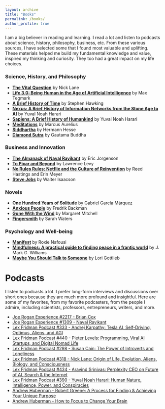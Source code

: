 ```yaml
---
layout: archive
title: "Books"
permalink: /books/
author_profile: true
---
```

I am a big believer in reading and learning. I read a lot and listen to podcasts about science, history, philosophy, business, etc. From these various sources, I have selected some that I found most valuable and uplifting. These materials helped me build my fundamental knowledge and value, inspired my thinking and curiosity. They too had a great impact on my life choices. 

### Science, History, and Philosophy
- **[The Vital Question](https://www.goodreads.com/book/show/26530386-the-vital-question)** by Nick Lane
- **[Life 3.0: Being Human in the Age of Artificial Intelligence](https://www.goodreads.com/book/show/34272565-life-3-0)** by Max Tegmark
- **[A Brief History of Time](https://www.goodreads.com/book/show/2094.A_Briefer_History_of_Time)** by Stephen Hawking
- **[Nexus: A Brief History of Information Networks from the Stone Age to AI](https://www.goodreads.com/book/show/204927599-nexus)** by Yuval Noah Harari
- **[Sapiens: A Brief History of Humankind](https://www.goodreads.com/book/show/23692271-sapiens)** by Yuval Noah Harari
- **[Meditations](https://www.goodreads.com/book/show/1168191.Meditations)** by Marcus Aurelius
- **[Siddhartha](https://www.goodreads.com/book/show/52036.Siddhartha)** by Hermann Hesse
- **[Diamond Sutra](https://www.goodreads.com/book/show/1182117.The_Diamond_Sutra_and_The_Sutra_of_Hui_Neng)** by Gautama Buddha

### Business and Innovation
- **[The Almanack of Naval Ravikant](https://www.goodreads.com/book/show/54898389-the-almanack-of-naval-ravikant)** by Eric Jorgenson
- **[To Pixar and Beyond](https://www.goodreads.com/book/show/28114529-to-pixar-and-beyond)** by Lawrence Levy
- **[No Rules Rules: Netflix and the Culture of Reinvention](https://www.goodreads.com/book/show/49099937-no-rules-rules)** by Reed Hastings and Erin Meyer
- **[Steve Jobs](https://www.goodreads.com/book/show/11084145-steve-jobs)** by Walter Isaacson

### Novels
- **[One Hundred Years of Solitude](https://www.goodreads.com/book/show/320.One_Hundred_Years_of_Solitude)** by Gabriel García Márquez
- **[Anxious People](https://www.goodreads.com/book/show/49127718-anxious-people)** by Fredrik Backman
- **[Gone With the Wind](https://www.goodreads.com/book/show/9810317-gone-with-the-wind)** by Margaret Mitchell
- **[Fingersmith](https://www.goodreads.com/book/show/8913370-fingersmith)** by Sarah Waters
 
### Psychology and Well-being
- **[Manifest](https://www.goodreads.com/book/show/58864266-manifest)** by Roxie Nafousi
- **[Mindfulness: A practical guide to finding peace in a frantic world](https://www.goodreads.com/book/show/18962404-mindfulness)** by J. Mark G. Williams
- **[Maybe You Should Talk to Someone](https://www.goodreads.com/book/show/37570546-maybe-you-should-talk-to-someone)** by Lori Gottlieb


# Podcasts
I listen to podcasts a lot. I prefer long-form interviews and discussions over short ones because they are much more profound and insightful. Here are some of my favorites, from my favorite podcasters, from the people I admire, including scientists, professors, entrepreneurs, writers, and more.

- [Joe Rogan Experience #2217 - Brian Cox](https://youtu.be/Rc7OHXJtWco?si=uw4pRmrX-CMGDMtl)
- [Joe Rogan Experience #1309 - Naval Ravikant](https://youtu.be/3qHkcs3kG44?si=JZXDi-WYj7qYBn67)
- [Lex Fridman Podcast #333 - Andrej Karpathy: Tesla AI, Self-Driving, Optimus, Aliens, and AGI](https://www.youtube.com/watch?v=cdiD-9MMpb0&list=PLp4Iod5s_iFJMj18KvukepIBbIQ3fRKKo&index=15&ab_channel=LexFridman)
- [Lex Fridman Podcast #440 - Pieter Levels: Programming, Viral AI Startups, and Digital Nomad Life](https://www.youtube.com/watch?v=oFtjKbXKqbg&list=PLp4Iod5s_iFJMj18KvukepIBbIQ3fRKKo&index=14&ab_channel=LexFridman)
- [Lex Fridman Podcast #298 - Susan Cain: The Power of Introverts and Loneliness](https://www.youtube.com/watch?v=j4PEu4sVD40&list=PLp4Iod5s_iFJMj18KvukepIBbIQ3fRKKo&index=14&ab_channel=LexFridman)
- [Lex Fridman Podcast #318 - Nick Lane: Origin of Life, Evolution, Aliens, Biology, and Consciousness](https://youtu.be/tOtdJcco3YM?si=kI7umE_ZL7UnqtuD)
- [Lex Fridman Podcast #434 - Aravind Srinivas: Perplexity CEO on Future of AI, Search & the Internet](https://www.youtube.com/watch?v=e-gwvmhyU7A&list=PLp4Iod5s_iFJMj18KvukepIBbIQ3fRKKo&index=17&ab_channel=LexFridman)
- [Lex Fridman Podcast #390 - Yuval Noah Harari: Human Nature, Intelligence, Power, and Conspiracies](https://www.youtube.com/watch?v=Mde2q7GFCrw&list=PLp4Iod5s_iFJMj18KvukepIBbIQ3fRKKo&index=2&ab_channel=LexFridman)
- [Andrew Huberman - Robert Greene: A Process for Finding & Achieving Your Unique Purpose](https://www.youtube.com/watch?v=50BZQRT1dAg&list=PLp4Iod5s_iFJMj18KvukepIBbIQ3fRKKo&index=3&ab_channel=AndrewHuberman)
- [Andrew Huberman - How to Focus to Change Your Brain](https://www.youtube.com/watch?v=LG53Vxum0as&list=PLp4Iod5s_iFJMj18KvukepIBbIQ3fRKKo&index=12&ab_channel=AndrewHuberman)











